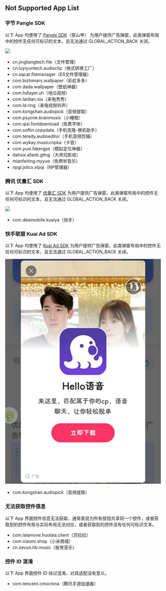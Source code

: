 ## Not Supported App List

### 字节 Pangle SDK
以下 App 均使用了 [Pangle SDK](https://www.pangleglobal.com/zh)（穿山甲） 为用户提供广告弹窗，此类弹窗布局中的控件无任何可标识的文本，且无法通过 GLOBAL_ACTION_BACK 关闭。

![](./assets/Pangle%20SDK.jpg)

- cn.jingliangtech.file（文件管理）
- cn.luyiyuntech.audioclip（格式转换工厂）
- cn.sqcat.filemanager（ES文件管理器）
- com.bizhimars.wallpaper（彩虹多多）
- com.dada.wallpaper（壁纸神器）
- com.hdlayer.uh（地瓜视频）
- com.laidian.xiu（来电秀秀）
- com.ld.ring（来电视频铃声）
- com.kongshan.audiopick（音频提取）
- com.psyone.brainmusic（小睡眠）
- com.qisi.fontdownload（免费字体）
- com.softin.copydata（手机克隆-换机助手）
- com.teredy.audioeditor（手机音频剪辑）
- com.wykay.musiccnpka（卡音）
- com.yuxi.fakergps（模拟定位神器）
- dahsix.afanb.gthqj（大师兄影视）
- mianfeiting.myyue（免费听音乐）
- npgl.jsitcx.xlpqi（NP管理器）


### 腾讯 优量汇 SDK
以下 App 均使用了 [优量汇 SDK](https://e.qq.com/dev/index.html) 为用户提供广告弹窗，此类弹窗布局中的控件无任何可标识的文本，且无法通过 GLOBAL_ACTION_BACK 关闭。

![](./assets/优量汇%20SDK.jpg)

- com.dewmobile.kuaiya（快牙）

### 快手联盟 Kuai Ad SDK
以下 App 均使用了 [Kuai Ad SDK](https://u.kuaishou.com/) 为用户提供广告弹窗，此类弹窗布局中的控件无任何可标识的文本，且无法通过 GLOBAL_ACTION_BACK 关闭。

![](./assets/Kuai%20Ad%20SDK.jpg)

- com.kongshan.audiopick（音频提取）

### 无法获取控件信息
以下 App 界面控件信息无法获取，通常表现为所有按钮共享同一个控件，或者获取到的控件布局与实际布局无法对应，或者获取到的控件没有任何可标识文本。

- com.lalamove.huolala.client（货拉拉）
- com.xiaomi.shop（小米商城）
- cn.zevun.hb.music（板凳音乐）

### 控件 ID 混淆
以下 App 界面控件 ID 经过混淆，对其适配没有意义。

- com.tencent.cmocmna（腾讯手游加速器）